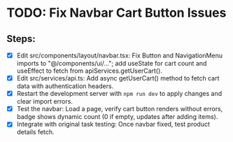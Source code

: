 # TODO: Fix Navbar Cart Button Issues

## Steps:
- [x] Edit src/components/layout/navbar.tsx: Fix Button and NavigationMenu imports to "@/components/ui/..."; add useState for cart count and useEffect to fetch from apiServices.getUserCart().
- [x] Edit src/services/api.ts: Add async getUserCart() method to fetch cart data with authentication headers.
- [x] Restart the development server with `npm run dev` to apply changes and clear import errors.
- [x] Test the navbar: Load a page, verify cart button renders without errors, badge shows dynamic count (0 if empty, updates after adding items).
- [x] Integrate with original task testing: Once navbar fixed, test product details fetch.
